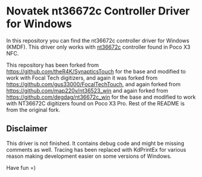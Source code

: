# Novatek nt36672c Controller Driver for Windows
In this repository you can find the nt36672c controller driver for Windows (KMDF).
This driver only works with [nt36672c](https://wiki.postmarketos.org/index.php?title=Xiaomi_POCO_X3_NFC_(xiaomi-surya)&mobileaction=toggle_view_desktop) controller found in Poco X3 NFC.

This repository has been forked from https://github.com/theR4K/SynapticsTouch for the base and modified to work with Focal Tech digitizers, and again it was forked from https://github.com/gus33000/FocalTechTouch, and again forked from https://github.com/map220v/nt36523_win and again forked from https://github.com/degdag/nt36672c_win for the base and modified to work with NT36672C digitizers found on Poco X3 Pro.
Rest of the README is from the original fork. 

## Disclaimer
This driver is not finished.
It contains debug code and might be missing comments as well.
Tracing has been replaced with KdPrintEx for various reason making development easier on some versions of Windows.

Have fun =)
